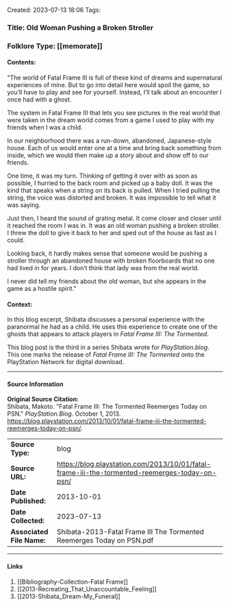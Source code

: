 Created: 2023-07-13 18:06
Tags: 

### Title:  Old Woman Pushing a Broken Stroller
### Folklore Type:  [[memorate]]

#### Contents:
"The world of Fatal Frame III is full of these kind of dreams and supernatural experiences of mine. But to go into detail here would spoil the game, so you’ll have to play and see for yourself. Instead, I’ll talk about an encounter I once had with a ghost.

The system in Fatal Frame III that lets you see pictures in the real world that were taken in the dream world comes from a game I used to play with my friends when I was a child.

In our neighborhood there was a run-down, abandoned, Japanese-style house. Each of us would enter one at a time and bring back something from inside, which we would then make up a story about and show off to our friends.

One time, it was my turn. Thinking of getting it over with as soon as possible, I hurried to the back room and picked up a baby doll. It was the kind that speaks when a string on its back is pulled. When I tried pulling the string, the voice was distorted and broken. It was impossible to tell what it was saying.

Just then, I heard the sound of grating metal. It come closer and closer until it reached the room I was in. It was an old woman pushing a broken stroller. I threw the doll to give it back to her and sped out of the house as fast as I could.

Looking back, it hardly makes sense that someone would be pushing a stroller through an abandoned house with broken floorboards that no one had lived in for years. I don’t think that lady was from the real world.

I never did tell my friends about the old woman, but she appears in the game as a hostile spirit."

#### Context:
In this blog excerpt, Shibata discusses a personal experience with the paranormal he had as a child.  He uses this experience to create one of the ghosts that appears to attack players in _Fatal Frame III: The Tormented_.

This blog post is the third in a series Shibata wrote for _PlayStation.blog_.  This one marks the release of _Fatal Frame III: The Tormented_ onto the PlayStation Network for digital download.


----
#### Source Information
**Original Source Citation:**  
	Shibata, Makoto. "Fatal Frame III: The Tormented Reemerges Today on PSN." _PlayStation.Blog_. October 1, 2013. https://blog.playstation.com/2013/10/01/fatal-frame-iii-the-tormented-reemerges-today-on-psn/.

| | |
| --- | --- |
| **Source Type:** | blog |
| **Source URL:** | https://blog.playstation.com/2013/10/01/fatal-frame-iii-the-tormented-reemerges-today-on-psn/ |
| **Date Published:** | 2013-10-01 |
| **Date Collected:** | 2023-07-13 |
| **Associated File Name:** | Shibata-2013-Fatal Frame III The Tormented Reemerges Today on PSN.pdf |

---
#### Links
1. [[Bibliography-Collection-Fatal Frame]]
2. [[2013-Recreating_That_Unaccountable_Feeling]]
3. [[2013-Shibata_Dream-My_Funeral]]
